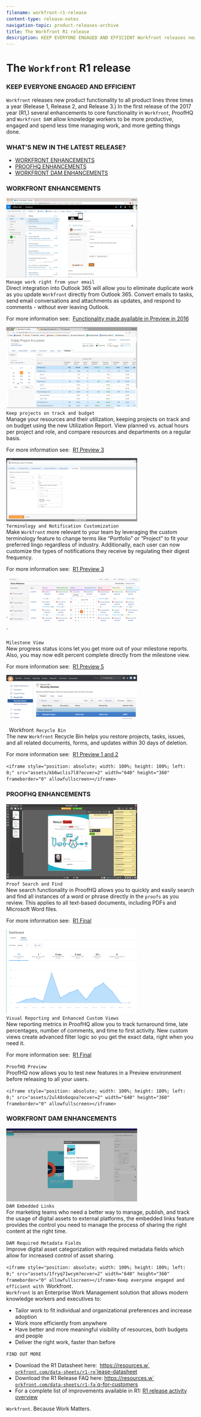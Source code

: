 ```yaml
---
filename: workfront-r1-release
content-type: release-notes
navigation-topic: product-releases-archive
title: The Workfront R1 release
description: KEEP EVERYONE ENGAGED AND EFFICIENT Workfront releases new product functionality to all product lines three times a year (Release 1, Release 2, and Release 3.) In the first release of the 2017 year (R1,) several enhancements to core functionality in Workfront, ProofHQ and Workfront DAM allow knowledge workers to be more productive, engaged and spend less time managing work, and more getting things done.
---
```


# The `Workfront` R1 release

### KEEP EVERYONE ENGAGED AND EFFICIENT

`Workfront` releases new product functionality to all product lines three times a year (Release 1, Release 2, and Release 3.) In the first release of the 2017 year (R1,) several enhancements to core functionality in `Workfront`, ProofHQ and `Workfront DAM` allow knowledge workers to be more productive, engaged and spend less time managing work, and more getting things done.

### WHAT’S NEW IN THE LATEST RELEASE?

* [WORKFRONT ENHANCEMENTS](#workfront-enhancements) 
* [PROOFHQ ENHANCEMENTS](#proofhq) 
* [WORKFRONT DAM ENHANCEMENTS](#workfron)

### WORKFRONT ENHANCEMENTS

![Outlook_365_Integration_1.png](assets/outlook-365-integration-1-350x212.png)   
`Manage work right from your email`   
Direct integration into Outlook 365 will allow you to eliminate duplicate work as you update `Workfront` directly from Outlook 365. Convert emails to tasks, send email conversations and attachments as updates, and respond to comments - without ever leaving Outlook.

For more information see:&nbsp; [Functionality made available in Preview in 2016](../../../../product-announcements/product-releases/quarterly-release-archive/r1-release-activity/available-in-preview-in-2016.md)

![](assets/mceclip0-350x218.png)   
`Keep projects on track and budget`   
Manage your resources and their utilization, keeping projects on track and on budget using the new Utilization Report. View planned vs. actual hours per project and role, and compare resources and departments on a regular basis.

For more information see:&nbsp; [R1 Preview 3](../../../../product-announcements/product-releases/quarterly-release-archive/r1-release-activity/r1-preview-3.md)

![](assets/mceclip1-350x169.png)   
`Terminology and Notification Customization`   
Make `Workfront` more relevant to your team by leveraging the custom terminology feature to change terms like “Portfolio” or “Project” to fit your preferred lingo regardless of industry. Additionally, each user can now customize the types of notifications they receive by regulating their digest frequency.

For more information see:&nbsp; [R1 Preview 3](../../../../product-announcements/product-releases/quarterly-release-archive/r1-release-activity/r1-preview-3.md)

` ![](assets/mceclip2-350x117.png)

`

`Milestone View`   
New progress status icons let you get more out of your milestone reports. Also, you may now edit percent complete directly from the milestone view.

For more information see:&nbsp; [R1 Preview 5](../../../../product-announcements/product-releases/quarterly-release-archive/r1-release-activity/r1-preview-5.md)

![](assets/mceclip3-350x122.png)

` `Workfront` Recycle Bin`   
The new `Workfront` Recycle Bin helps you restore projects, tasks, issues, and all related documents, forms, and updates within 30 days of deletion.

For more information see:&nbsp; [R1 Preview 1 and 2](../../../../product-announcements/product-releases/quarterly-release-archive/r1-release-activity/r1-peview-1-and-2.md)

`<iframe style="position: absolute; width: 100%; height: 100%; left: 0;" src="assets/kb6wclis7l8?ecver=2" width="640" height="360" frameborder="0" allowfullscreen></iframe>`

### PROOFHQ ENHANCEMENTS

![](assets/mceclip4-350x201.png)   
`Proof Search and Find`   
New search functionality in ProofHQ allows you to quickly and easily search and find all instances of a word or phrase directly in the `proofs` as you review. This applies to all text-based documents, including PDFs and Microsoft Word files.

For more information see:&nbsp; [R1 Final](../../../../product-announcements/product-releases/quarterly-release-archive/r1-release-activity/r1-final.md)

![](assets/mceclip5-350x226.png)   
`Visual Reporting and Enhanced Custom Views`   
New reporting metrics in ProofHQ allow you to track turnaround time, late percentages, number of comments, and time to first activity. New custom views create advanced filter logic so you get the exact data, right when you need it.

For more information see:&nbsp; [R1 Final](../../../../product-announcements/product-releases/quarterly-release-archive/r1-release-activity/r1-final.md)

`ProofHQ Preview`   
ProofHQ now allows you to test new features in a Preview environment before releasing to all your users.

`<iframe style="position: absolute; width: 100%; height: 100%; left: 0;" src="assets/2ul48s6oqoa?ecver=2" width="640" height="360" frameborder="0" allowfullscreen></iframe>`

### WORKFRONT DAM ENHANCEMENTS

![](assets/mceclip6-350x195.png)   
`DAM Embedded Links`   
For marketing teams who need a better way to manage, publish, and track the usage of digital assets to external platforms, the embedded links feature provides the control you need to manage the process of sharing the right content at the right time.

`DAM Required Metadata Fields`   
Improve digital asset categorization with required metadata fields which allow for increased control of asset sharing.

`<iframe style="position: absolute; width: 100%; height: 100%; left: 0;" src="assets/1fryq71wcym?ecver=2" width="640" height="360" frameborder="0" allowfullscreen></iframe>`  `Keep everyone engaged and efficient with `Workfront`.`   
`Workfront` is an Enterprise Work Management solution that allows modern knowledge workers and executives to:

* Tailor work to fit individual and organizational preferences and increase adoption
* Work more efficiently from anywhere
* Have better and more meaningful visibility of resources, both budgets and people
* Deliver the right work, faster than before

`FIND OUT MORE`

* Download the R1 Datasheet here:&nbsp; [https://resources.w`<wbr>`orkfront.com/data-sheets/r1-re`<wbr>`lease-datasheet](https://resources.workfront.com/data-sheets/r1-release-datasheet)
* Download the R1 Release FAQ here: [https://resources.w`<wbr>`orkfront.com/data-sheets/r1-fa`<wbr>`q-for-customers](https://resources.workfront.com/data-sheets/r1-faq-for-customers)
* For a complete list of improvements available in R1: [R1 release activity overview](../../../../product-announcements/product-releases/quarterly-release-archive/r1-release-activity/r1-release-activity-overview.md)

`Workfront`. Because Work Matters.

